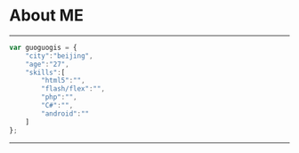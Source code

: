 About ME
====
----------
```javascript
var guoguogis = {
    "city":"beijing",
    "age":"27",
    "skills":[
        "html5":"",
        "flash/flex":"",
        "php":"",
        "C#":"",
        "android":""
    ]
};
```
----------